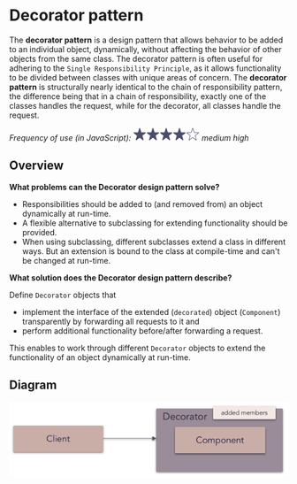# Decorator pattern

The **decorator pattern** is a design pattern that allows behavior to be added to an individual object, dynamically, without affecting the behavior of other objects from the same class. The decorator pattern is often useful for adhering to the `Single Responsibility Principle`, as it allows functionality to be divided between classes with unique areas of concern. The **decorator pattern** is structurally nearly identical to the chain of responsibility pattern, the difference being that in a chain of responsibility, exactly one of the classes handles the request, while for the decorator, all classes handle the request.

_Frequency of use (in JavaScript):_ ![medium high](../../assets/frequency/medium-high.png) _medium high_

## Overview

**What problems can the Decorator design pattern solve?**

- Responsibilities should be added to (and removed from) an object dynamically at run-time.
- A flexible alternative to subclassing for extending functionality should be provided.
- When using subclassing, different subclasses extend a class in different ways. But an extension is bound to the class at compile-time and can't be changed at run-time.

**What solution does the Decorator design pattern describe?**

Define `Decorator` objects that

- implement the interface of the extended (`decorated`) object (`Component`) transparently by forwarding all requests to it and
- perform additional functionality before/after forwarding a request.

This enables to work through different `Decorator` objects to extend the functionality of an object dynamically at run-time.

## Diagram

![decorator pattern](../../assets/diagrams/decorator.png)
